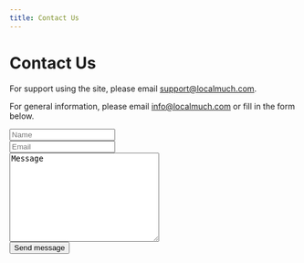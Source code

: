 ```yaml
---
title: Contact Us
---
```

<h1>Contact Us</h1>
<p>For support using the site, please email <a href="mailto:support@localmuch.com">support@localmuch.com</a>.</p>
<p>For general information, please email <a href="mailto:info@localmuch.com">info@localmuch.com</a> or fill in the form below.</p>

<form action="https://formspree.io/info@localmuch.com" method="POST">
<input type="text" name="name" placeholder="Name"><br />
<input type="email" name="_replyto" placeholder="Email"><br />
<textarea name="message" cols="30" rows="10">Message</textarea><br />
<input type="Submit" value="Send message" />
</form>
